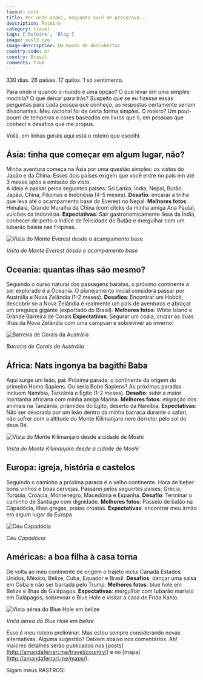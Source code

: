 ```yaml
---
layout: post
title: Por onde andei, enquanto você me procurava...
description: Roteiro
category: travel
tags: ['Roteiro', 'Blog']
image: post3.jpg
image-description: Um mundo de descobertas
country-code: br
country: Brasil
comments: true
---
```


330 dias. 26 países. 17 quilos. 1 só sentimento.

Para onde ir quando o mundo é uma opção? O que levar em uma simples mochila? O que deixar para trás?
Suspeito que se eu fizesse essas perguntas para cada pessoa que conheço, as respostas certamente seriam dissonantes. 
Meu racional foi de certa forma simples. O roteiro? Um pout-pourri de temperos e cores baseados em livros que li, em pessoas que conheci e desafios que me propus.

Voilà, em linhas gerais aqui está o roteiro que escolhi.


## Ásia: tinha que começar em algum lugar, não?


Minha aventura começa na Ásia por uma questão simples: os vistos do Japão e da China. Esses dois países exigem que você entre no país em até 3 meses após a emissão do visto.  
A ideia é passar pelos seguintes países: Sri Lanka, Índia, Nepal, Butão, Japão, China, Filipinas e Indonésia (4-5 meses).
__Desafio__: encarar a trilha que leva até o acampamento base do Everest no Nepal.
__Melhores fotos__: Himalaia, Grande Muralha da China (com clicks da minha amiga Ana Paula), vulcões da Indonésia.
__Expectativas__: Sair gastronomicamente ilesa da Índia, conhecer de perto o índice de felicidade do Butão e mergulhar com um tubarão baleia nas Filipinas. 

![Vista do Monte Everest desde o acampamento base]({{site.baseurl}}/assets/images/photos/posts/asia.jpg)

*Vista do Monte Everest desde o acampamento base*


## Oceania: quantas ilhas são mesmo?

Seguindo o curso natural das passagens baratas, o próximo continente a ser explorado é a Oceania. 
O planejamento inicial considera passar por Austrália e Nova Zelândia (1-2 meses).
__Desafios__:  Encontrar um Hobbit, descobrir se a Nova Zelândia é realmente um país de aventuras e abraçar um preguiça gigante (exportado do Brasil).
__Melhores fotos__: White Island e Grande Barreira de Corais
__Expectativas__: Segurar um coala, cruzar as duas ilhas da Nova Zelândia com uma campvan e sobreviver ao inverno! 

![Barreira de Corais da Austrália]({{site.baseurl}}/assets/images/photos/posts/oceania.jpg)

*Barreira de Corais da Austrália*

## África: Nats ingonya ba bagithi Baba 

Aqui surge um leão, pai: Próxima parada: o continente da origem do primeiro Homo Sapiens. Ou seria Bobo Sapiens?
As próximas paradas incluem Namíbia, Tanzânia e Egito (1-2 meses).
__Desafio__: subir a maior montanha africana com  minha amiga Marina.
__Melhores fotos__:  migração dos animais na Tanzânia, pirâmides do Egito, deserto da Namíbia.
__Expectativas__: Não ser devorada por um leão dentro da minha barraca durante o safari,  não sofrer com a altitude do Monte Kilimanjaro nem derreter pelo sol do deus Rá.

![Vista do Monte Kilimanjaro desde a cidade de Moshi]({{site.baseurl}}/assets/images/photos/posts/africa.jpg)

*Vista do Monte Kilimanjaro desde a cidade de Moshi*

## Europa: igreja, história e castelos


Seguindo o caminho a próxima parada é o velho continente. Hora de beber bons vinhos e boas cervejas.
Passarei pelos seguintes países: Grécia, Turquia, Croácia, Montenegro, Macedônia e Espanha.
__Desafio__: Terminar o caminho de Santiago com dignidade.
__Melhores fotos__: Passeio de balão na Capadócia, ilhas gregas, praias croatas.
__Expectativas__: encontrar meu irmão em algum lugar da Europa

![Céu Capadócia]({{site.baseurl}}/assets/images/photos/posts/europa.jpg)

*Céu Capadócia*

## Américas: a boa filha à casa torna


De volta ao meu continente de origem o trajeto inclui Canadá  Estados Unidos, México, Belize, Cuba, Equador e Brasil.
__Desafios__: dançar uma salsa em Cuba e não ser barrada pelo Trump.
__Melhores fotos__: blue hole em Belize e Ilhas de Galápagos.
__Expectativas__: mergulhar com tubarão martelo em Galápagos, sobrevoar o Blue Hole e visitar a casa de Frida Kahlo.

![Vista aérea do Blue Hole em belize]({{site.baseurl}}/assets/images/photos/posts/america.jpg)

*Vista aérea do Blue Hole em belize*

Esse é meu roteiro preliminar. Mas estou sempre considerando novas alternativas. Alguma sugestão? Deixem abaixo nos comentários.
Ah! maiores detalhes serão publicados nos [posts] (http://amandaferrari.me/travel/country/) e no [mapa] (http://amandaferrari.me/maps/).

Sigam meus RASTROS! 



